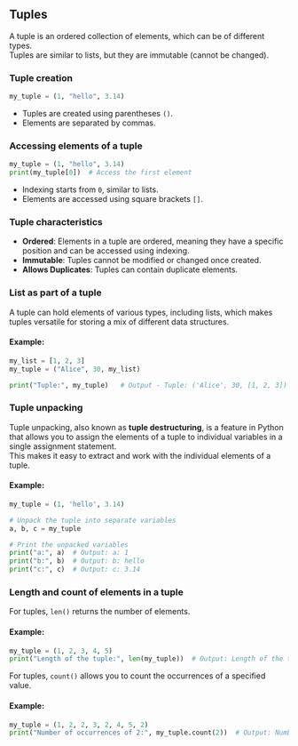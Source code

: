 ## Tuples

A tuple is an ordered collection of elements, which can be of different types.  
Tuples are similar to lists, but they are immutable (cannot be changed).

### Tuple creation
```python
my_tuple = (1, "hello", 3.14)
```
- Tuples are created using parentheses `()`.
- Elements are separated by commas.

### Accessing elements of a tuple
```python
my_tuple = (1, "hello", 3.14)
print(my_tuple[0])  # Access the first element
```
- Indexing starts from `0`, similar to lists.
- Elements are accessed using square brackets `[]`.

### Tuple characteristics
- **Ordered**: Elements in a tuple are ordered, meaning they have a specific position and can be accessed using indexing.
- **Immutable**: Tuples cannot be modified or changed once created.
- **Allows Duplicates**: Tuples can contain duplicate elements.

### List as part of a tuple
A tuple can hold elements of various types, including lists, which makes tuples versatile for storing a mix of different data structures.

#### Example:
```python
my_list = [1, 2, 3]
my_tuple = ("Alice", 30, my_list)

print("Tuple:", my_tuple)   # Output - Tuple: ('Alice', 30, [1, 2, 3])
```

### Tuple unpacking
Tuple unpacking, also known as **tuple destructuring**, is a feature in Python that allows you to assign the elements of a tuple to individual variables in a single assignment statement.  
This makes it easy to extract and work with the individual elements of a tuple.

#### Example:
```python
my_tuple = (1, 'hello', 3.14)

# Unpack the tuple into separate variables
a, b, c = my_tuple

# Print the unpacked variables
print("a:", a)  # Output: a: 1
print("b:", b)  # Output: b: hello
print("c:", c)  # Output: c: 3.14
```

### Length and count of elements in a tuple
For tuples, `len()` returns the number of elements.

#### Example:
```python
my_tuple = (1, 2, 3, 4, 5)
print("Length of the tuple:", len(my_tuple))  # Output: Length of the tuple: 5
```

For tuples, `count()` allows you to count the occurrences of a specified value.

#### Example:
```python
my_tuple = (1, 2, 2, 3, 2, 4, 5, 2)
print("Number of occurrences of 2:", my_tuple.count(2))  # Output: Number of occurrences of 2: 4
